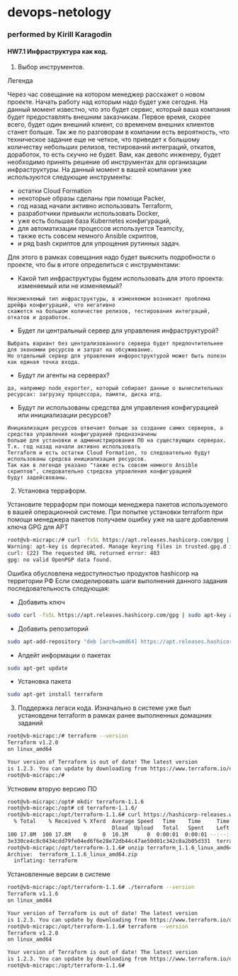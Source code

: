 # devops-netology
### performed by Kirill Karagodin
#### HW7.1 Инфраструктура как код.

1. Выбор инструментов.

Легенда

Через час совещание на котором менеджер расскажет о новом проекте. Начать работу над которым надо будет уже сегодня.
На данный момент известно, что это будет сервис, который ваша компания будет предоставлять внешним заказчикам. 
Первое время, скорее всего, будет один внешний клиент, со временем внешних клиентов станет больше.
Так же по разговорам в компании есть вероятность, что техническое задание еще не четкое, что приведет к большому 
количеству небольших релизов, тестирований интеграций, откатов, доработок, то есть скучно не будет.
Вам, как девопс инженеру, будет необходимо принять решение об инструментах для организации инфраструктуры. На данный 
момент в вашей компании уже используются следующие инструменты:
- остатки Сloud Formation
- некоторые образы сделаны при помощи Packer,
- год назад начали активно использовать Terraform,
- разработчики привыкли использовать Docker,
- уже есть большая база Kubernetes конфигураций,
- для автоматизации процессов используется Teamcity,
- также есть совсем немного Ansible скриптов,
- и ряд bash скриптов для упрощения рутинных задач.

Для этого в рамках совещания надо будет выяснить подробности о проекте, что бы в итоге определиться с инструментами:
- Какой тип инфраструктуры будем использовать для этого проекта: изменяемый или не изменяемый? 
````
Неизменяемый тип инфраструктуры, в изменяемом возникает проблема дрейфа конфигураций, что негативно 
скажется на большом количестве релизов, тестирования интеграций, откатов и доработок.
````
- Будет ли центральный сервер для управления инфраструктурой? 
````
Выбрать вариант без централизованного сервера будет предпочтительнее для экономии ресурсов и затрат на обсуживание.
Но отдельный сервер для управления инфороструктурой может быть полезн как единая точка входа.
````
- Будут ли агенты на серверах?
````
да, например node_exporter, который собирает данные о вычислительных ресурсах: загрузку процессора, памяти, диска итд.
````
- Будут ли использованы средства для управления конфигурацией или инициализации ресурсов?
````
Инициализация ресурсов отвечает больше за создание самих серверов, а cредства управления конфигурауией предназначены 
больше для установки и администрирования ПО на существующих серверах. Т.к. год назад начали активно использовать
Terraform и есть остатки Сloud Formation, то следовательно будут использованы средсва инициализация ресурсов.
Так как в легенде указано "также есть совсем немного Ansible скриптов", следовательно стредсва управления конфигурацией
будут задейсвованы.
````
2. Установка терраформ.

Установите терраформ при помощи менеджера пакетов используемого в вашей операционной системе.
При попытке установки terraform при помощи менеджера пакетов получаем ошибку уже на шаге добавления ключа GPG для APT
````bash
root@vb-micrapc:/# curl -fsSL https://apt.releases.hashicorp.com/gpg | sudo apt-key add -
Warning: apt-key is deprecated. Manage keyring files in trusted.gpg.d instead (see apt-key(8)).
curl: (22) The requested URL returned error: 403
gpg: no valid OpenPGP data found.
````
Ошибка обусловлена недоступностью продуктов hashicorp на территории РФ
Если смоделировать шаги выполнения данного задания последовательность следующая:
- Добавить ключ
````bash
sudo curl -fsSL https://apt.releases.hashicorp.com/gpg | sudo apt-key add -
````
- Добавить репозиторий
````bash
sudo apt-add-repository "deb [arch=amd64] https://apt.releases.hashicorp.com $(lsb_release -cs) main"
````
- Апдейт информации о пакетах
````bash
sudo apt-get update
````
- Установка пакета
````bash
sudo apt-get install terraform
````
3. Поддержка легаси кода.
Изначально в системе уже был установдени terraform в рамках ранее выполненных домашних заданий  
````bash
root@vb-micrapc:/# terraform --version
Terraform v1.2.0
on linux_amd64

Your version of Terraform is out of date! The latest version
is 1.2.3. You can update by downloading from https://www.terraform.io/downloads.html
root@vb-micrapc:/# 
````
Устновим вторую версию ПО
````bash
root@vb-micrapc:/opt# mkdir terraform-1.1.6
root@vb-micrapc:/opt# cd terraform-1.1.6/
root@vb-micrapc:/opt/terraform-1.1.6# curl https://hashicorp-releases.website.yandexcloud.net/terraform/1.1.6/terraform_1.1.6_linux_amd64.zip --output terraform_1.1.6_linux_amd64.zip && sha256sum terraform_1.1.6_linux_amd64.zip
  % Total    % Received % Xferd  Average Speed   Time    Time     Time  Current
                                 Dload  Upload   Total   Spent    Left  Speed
100 17.8M  100 17.8M    0     0  10.1M      0  0:00:01  0:00:01 --:--:-- 10.1M
3e330ce4c8c0434cdd79fe04ed6f6e28e72db44c47ae50d01c342c8a2b05d331  terraform_1.1.6_linux_amd64.zip
root@vb-micrapc:/opt/terraform-1.1.6# unzip terraform_1.1.6_linux_amd64.zip
Archive:  terraform_1.1.6_linux_amd64.zip
  inflating: terraform
````
Установленные версии в системе
````bash
root@vb-micrapc:/opt/terraform-1.1.6# ./terraform --version
Terraform v1.1.6
on linux_amd64

Your version of Terraform is out of date! The latest version
is 1.2.3. You can update by downloading from https://www.terraform.io/downloads.html
root@vb-micrapc:/opt/terraform-1.1.6# terraform --version
Terraform v1.2.0
on linux_amd64

Your version of Terraform is out of date! The latest version
is 1.2.3. You can update by downloading from https://www.terraform.io/downloads.html
root@vb-micrapc:/opt/terraform-1.1.6#
````